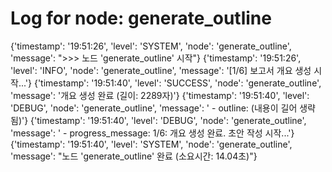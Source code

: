 # Log for node: generate_outline

{'timestamp': '19:51:26', 'level': 'SYSTEM', 'node': 'generate_outline', 'message': ">>> 노드 'generate_outline' 시작"}
{'timestamp': '19:51:26', 'level': 'INFO', 'node': 'generate_outline', 'message': '[1/6] 보고서 개요 생성 시작...'}
{'timestamp': '19:51:40', 'level': 'SUCCESS', 'node': 'generate_outline', 'message': '개요 생성 완료 (길이: 2289자)'}
{'timestamp': '19:51:40', 'level': 'DEBUG', 'node': 'generate_outline', 'message': '  - outline: (내용이 길어 생략됨)'}
{'timestamp': '19:51:40', 'level': 'DEBUG', 'node': 'generate_outline', 'message': '  - progress_message: 1/6: 개요 생성 완료. 초안 작성 시작...'}
{'timestamp': '19:51:40', 'level': 'SYSTEM', 'node': 'generate_outline', 'message': "노드 'generate_outline' 완료 (소요시간: 14.04초)"}